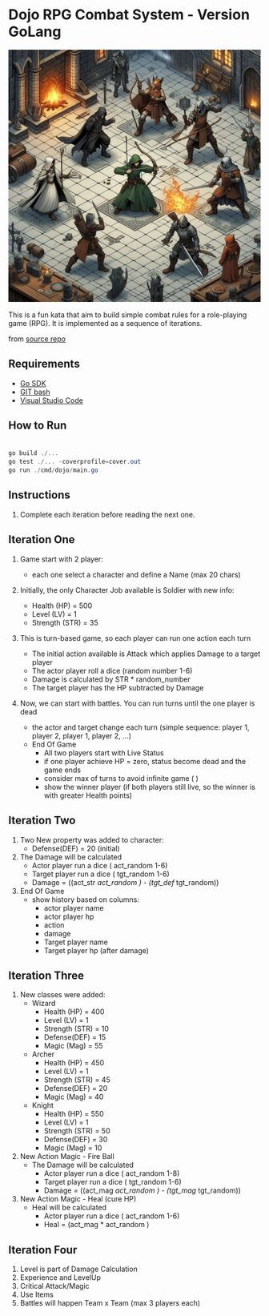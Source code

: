 # Dojo RPG Combat System - Version GoLang

![RPG logo](./images/logo.png)

This is a fun kata that aim to build simple combat rules  for a role-playing game (RPG). It is implemented as a sequence of iterations.

from [source repo](https://github.com/diegodocs/coding-dojo/blob/main/challenges/rpg-combat.md)

## Requirements

- [Go SDK](https://go.dev/dl/)
- [GIT bash](https://git-scm.com/downloads)
- [Visual Studio Code](https://code.visualstudio.com/download)

## How to Run

```powershell

go build ./...
go test ./... -coverprofile=cover.out
go run ./cmd/dojo/main.go
```

## Instructions

1. Complete each iteration before reading the next one.

## Iteration One

1. Game start with 2 player:
    - each one select a character and define a Name (max 20 chars)

1. Initially, the only Character Job available is Soldier with new info:
    - Health (HP) = 500
    - Level (LV) = 1
    - Strength (STR) = 35

1. This is turn-based game, so each player can run one action each turn    
    - The initial action available is Attack which applies Damage to a target player
    - The actor player roll a dice (random number 1-6)
    - Damage is calculated by  STR * random_number
    - The target player has the HP subtracted by Damage

1. Now, we can start with battles. You can run turns until the one player is dead
    - the actor and target change each turn (simple sequence: player 1, player 2, player 1, player 2, ...)
    - End Of Game
        - All two players start with Live Status
        - if one player achieve HP = zero, status become dead and the game ends
        - consider max of turns to avoid infinite game ( )
        - show the winner player (if both players still live, so the winner is with greater Health points)

## Iteration Two

1. Two New property was added to character:
    - Defense(DEF) = 20 (initial)
1. The Damage will be calculated
    - Actor player run a dice ( act_random 1-6)
    - Target player run a dice ( tgt_random 1-6)
    - Damage = ((act_str *act_random ) - (tgt_def* tgt_random))
1. End Of Game
    - show history based on columns:
        - actor player name
        - actor player hp
        - action
        - damage
        - Target player name
        - Target player hp (after damage)

## Iteration Three

1. New classes were added:
    - Wizard
        - Health (HP) = 400
        - Level (LV) = 1
        - Strength (STR) = 10
        - Defense(DEF) = 15
        - Magic (Mag) = 55
    - Archer
        - Health (HP) = 450
        - Level (LV) = 1
        - Strength (STR) = 45
        - Defense(DEF) = 20
        - Magic (Mag) = 40
    - Knight
        - Health (HP) = 550
        - Level (LV) = 1
        - Strength (STR) = 50
        - Defense(DEF) = 30
        - Magic (Mag) = 10
1. New Action Magic - Fire Ball
    - The Damage will be calculated
        - Actor player run a dice ( act_random 1-8)
        - Target player run a dice ( tgt_random 1-6)
        - Damage = ((act_mag *act_random ) - (tgt_mag* tgt_random))
1. New Action Magic - Heal (cure HP)
    - Heal will be calculated
        - Actor player run a dice ( act_random 1-6)
        - Heal = (act_mag * act_random )

## Iteration Four

1. Level is part of Damage Calculation
1. Experience and LevelUp
1. Critical Attack/Magic
1. Use Items
1. Battles will happen Team x Team (max 3 players each)